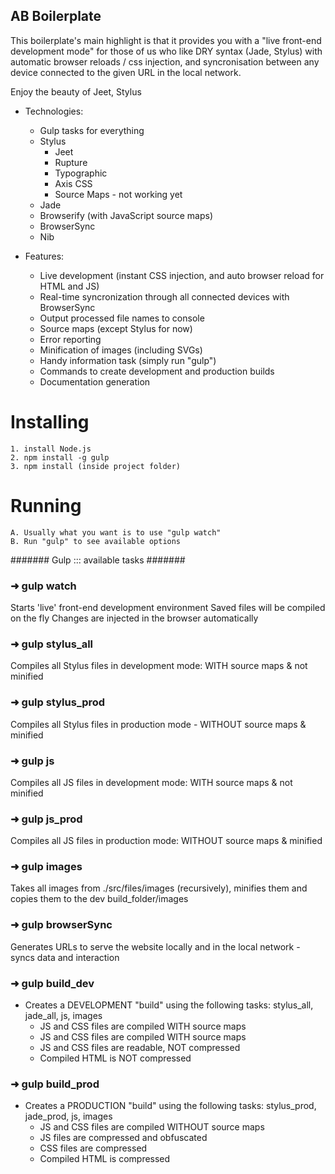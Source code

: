 ## AB Boilerplate

This boilerplate's main highlight is that it provides you with a "live front-end development mode" for those of us who like DRY syntax (Jade, Stylus) with automatic browser reloads / css injection, and syncronisation between any device connected to the given URL in the local network.

Enjoy the beauty of Jeet, Stylus

- Technologies: 
    - Gulp tasks for everything
    - Stylus
	    - Jeet
	    - Rupture
	    - Typographic
	    - Axis CSS
	    - Source Maps - not working yet
    - Jade
    - Browserify (with JavaScript source maps)
    - BrowserSync
    - Nib

- Features:
    - Live development (instant CSS injection, and auto browser reload for HTML and JS)
    - Real-time syncronization through all connected devices with BrowserSync
    - Output processed file names to console
    - Source maps (except Stylus for now)
    - Error reporting
    - Minification of images (including SVGs)
    - Handy information task (simply run "gulp")
	- Commands to create development and production builds
    - Documentation generation

# Installing

    1. install Node.js
    2. npm install -g gulp
    3. npm install (inside project folder)

# Running

    A. Usually what you want is to use "gulp watch"
    B. Run "gulp" to see available options


#######    Gulp ::: available tasks    #######


### ➜ gulp watch
Starts 'live' front-end development environment
Saved files will be compiled on the fly
Changes are injected in the browser automatically

### ➜ gulp stylus_all
Compiles all Stylus files in development mode: WITH source maps & not minified

### ➜ gulp stylus_prod
Compiles all Stylus files in production mode - WITHOUT source maps & minified

### ➜ gulp js
Compiles all JS files in development mode: WITH source maps & not minified

### ➜ gulp js_prod
Compiles all JS files in production mode: WITHOUT source maps & minified

### ➜ gulp images
Takes all images from ./src/files/images (recursively), minifies them and copies them to the dev build_folder/images

### ➜ gulp browserSync
Generates URLs to serve the website locally and in the local network - syncs data and interaction

### ➜ gulp build_dev
- Creates a DEVELOPMENT "build" using the following tasks: stylus_all, jade_all, js, images
    - JS and CSS files are compiled WITH source maps
    - JS and CSS files are compiled WITH source maps
    - JS and CSS files are readable, NOT compressed
    - Compiled HTML is NOT compressed

### ➜ gulp build_prod
- Creates a PRODUCTION "build" using the following tasks: stylus_prod, jade_prod, js, images
    - JS and CSS files are compiled WITHOUT source maps
    - JS files are compressed and obfuscated
    - CSS files are compressed
    - Compiled HTML is compressed